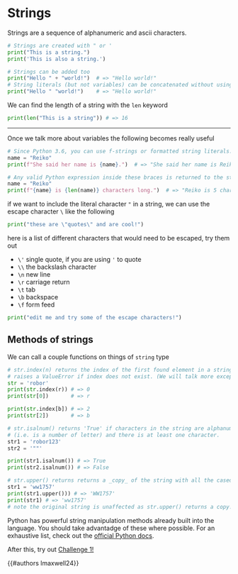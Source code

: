 # Strings

Strings are a sequence of alphanumeric and ascii characters.

```py
# Strings are created with " or '
print("This is a string.")
print('This is also a string.')
```
```py
# Strings can be added too
print("Hello " + "world!")  # => "Hello world!"
# String literals (but not variables) can be concatenated without using '+'
print("Hello " "world!")    # => "Hello world!"
```

We can find the length of a string with the `len` keyword

```py
print(len("This is a string")) # => 16
```
---
Once we talk more about variables the following becomes really useful
```py
# Since Python 3.6, you can use f-strings or formatted string literals.
name = "Reiko"
print(f"She said her name is {name}.")  # => "She said her name is Reiko"
```

```py
# Any valid Python expression inside these braces is returned to the string.
name = "Reiko"
print(f"{name} is {len(name)} characters long.")  # => "Reiko is 5 characters long."
```

if we want to include the literal character `"` in a string, we can use the escape character `\` like the following
```py
print("these are \"quotes\" and are cool!")
```

here is a list of different characters that would need to be escaped, try them out

- `\'` single quote, if you are using `'` to quote
- `\\` the backslash character
- `\n` new line
- `\r` carriage return
- `\t` tab
- `\b` backspace
- `\f` form feed

```py
print("edit me and try some of the escape characters!")
```

Methods of strings
---

We can call a couple functions on things of `string` type

```py
# str.index(n) returns the index of the first found element in a string,
# raises a ValueError if index does not exist. (We will talk more exceptions in a later section).
str = 'robor'
print(str.index(r)) # => 0
print(str[0])       # => r

print(str.index[b]) # => 2
print(str[2])       # => b
```

```py
# str.isalnum() returns 'True' if characters in the string are alphanumeric
# (i.e. is a number of letter) and there is at least one character.
str1 = 'robor123'
str2 = '""'

print(str1.isalnum()) # => True
print(str2.isalnum()) # => False
```

```py
# str.upper() returns returns a _copy_ of the string with all the cased characters converted to uppercase.
str1 = 'ww1757'
print(str1.upper())) # => 'WW1757'
print(str1) # => 'ww1757'
# note the original string is unaffected as str.upper() returns a copy!
```

Python has powerful string manipulation methods already built into the language. You should take advantadge of these where possible. For an exhaustive list, check out the [official Python docs](https://docs.python.org/3/library/stdtypes.html#string-methods).


After this, try out [Challenge 1!](../challenges/1.md)

{{#authors lmaxwell24}}
